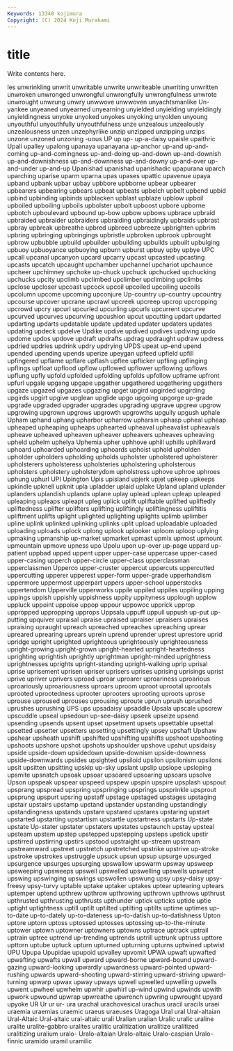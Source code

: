 ```yaml
---
Keywords: 13340 kojimura
Copyright: (C) 2024 Koji Murakami
---
```


# title

Write contents here.



les unwrinkling
unwrit unwritable unwrite unwriteable unwriting unwritten unwroken unwronged unwrongful unwrongfully
unwrongfulness unwrote unwrought unwrung unwry unwwove unwwoven unyachtsmanlike Un-yankee unyeaned
unyearned unyearning unyielded unyielding unyieldingly unyieldingness unyoke unyoked unyokes unyoking
unyolden unyoung unyouthful unyouthfully unyouthfulness unze unzealous unzealously unzealousness unzen
unzephyrlike unzip unzipped unzipping unzips unzone unzoned unzoning -uous UP
up up- up-a-daisy upaisle upaithric Upali upalley upalong upanaya upanayana
up-anchor up-and up-and-coming up-and-comingness up-and-doing up-and-down up-and-downish up-and-downishness up-and-downness up-and-downy
up-and-over up-and-under up-and-up Upanishad upanishad upanishadic upapurana uparch uparching uparise
uparm uparna upas upases upattic upavenue upaya upband upbank upbar
upbay upbbore upbborne upbear upbearer upbearers upbearing upbears upbeat upbeats
upbelch upbelt upbend upbid upbind upbinding upbinds upblacken upblast upblaze
upblow upboil upboiled upboiling upboils upbolster upbolt upboost upbore upborne
upbotch upboulevard upbound up-bow upbow upbows upbrace upbraid upbraided upbraider
upbraiders upbraiding upbraidingly upbraids upbrast upbray upbreak upbreathe upbred upbreed
upbreeze upbrighten upbrim upbring upbringing upbringings upbristle upbroken upbrook upbrought
upbrow upbubble upbuild upbuilder upbuilding upbuilds upbuilt upbulging upbuoy upbuoyance
upbuoying upburn upburst upbuy upby upbye UPC upcall upcanal upcanyon
upcard upcarry upcast upcasted upcasting upcasts upcatch upcaught upchamber upchannel
upchariot upchaunce upcheer upchimney upchoke up-chuck upchuck upchucked upchucking upchucks
upcity upclimb upclimbed upclimber upclimbing upclimbs upclose upcloser upcoast upcock
upcoil upcoiled upcoiling upcoils upcolumn upcome upcoming upconjure Up-country up-country
upcountry upcourse upcover upcrane upcrawl upcreek upcreep upcrop upcropping upcrowd
upcry upcurl upcurled upcurling upcurls upcurrent upcurve upcurved upcurves upcurving
upcushion upcut upcutting updart updarted updarting updarts updatable update updated
updater updaters updates updating updeck updelve Updike updive updived updives
updiving updo updome updos updove updraft updrafts updrag updraught updraw
updress updried updries updrink updry updrying UPDS upeat up-end upend
upended upending upends uperize upeygan upfeed upfield upfill upfingered upflame
upflare upflash upflee upflicker upfling upflinging upflings upfloat upflood upflow
upflowed upflower upflowing upflows upflung upfly upfold upfolded upfolding upfolds
upfollow upframe upfront upfurl upgale upgang upgape upgather upgathered upgathering
upgathers upgaze upgazed upgazes upgazing upget upgird upgirded upgirding upgirds
upgirt upgive upglean upglide upgo upgoing upgorge up-grade upgrade upgraded
upgrader upgrades upgrading upgrave upgrew upgrow upgrowing upgrown upgrows upgrowth
upgrowths upgully upgush uphale Upham uphand uphang upharbor upharrow upharsin
uphasp upheal upheap upheaped upheaping upheaps uphearted upheaval upheavalist upheavals
upheave upheaved upheaven upheaver upheavers upheaves upheaving upheld uphelm uphelya
Uphemia upher uphhove uphill uphills uphillward uphoard uphoarded uphoarding uphoards
uphoist uphold upholden upholder upholders upholding upholds upholster upholstered upholsterer
upholsterers upholsteress upholsteries upholstering upholsterous upholsters upholstery upholsterydom upholstress uphove
uphroe uphroes uphung uphurl UPI Upington Upis upisland upjerk upjet
upkeep upkeeps upkindle upknell upknit upla upladder uplaid uplake Upland
upland uplander uplanders uplandish uplands uplane uplay uplead uplean upleap
upleaped upleaping upleaps upleapt upleg uplick uplift upliftable uplifted upliftedly
upliftedness uplifter uplifters uplifting upliftingly upliftingness upliftitis upliftment uplifts uplight
uplighted uplighting uplights uplimb uplimber upline uplink uplinked uplinking uplinks
uplit upload uploadable uploaded uploading uploads uplock uplong uplook uplooker
uploom uploop uplying upmaking upmanship up-market upmarket upmast upmix upmost
upmount upmountain upmove upness upo Upolu upon up-over up-page uppard
up-patient uppbad upped uppent upper upper-case uppercase upper-cased upper-casing upperch
upper-circle upper-class upperclassman upperclassmen Upperco upper-cruster uppercut uppercuts uppercutted uppercutting
upperer upperest upper-form upper-grade upperhandism uppermore uppermost upperpart uppers upper-school
upperstocks uppertendom Upperville upperworks uppile uppiled uppiles uppiling upping uppings
uppish uppishly uppishness uppity uppityness upplough upplow uppluck uppoint uppoise
uppop uppour uppowoc upprick upprop uppropped uppropping upprops Uppsala uppuff
uppull uppush up-put up-putting upquiver upraisal upraise upraised upraiser upraisers
upraises upraising upraught upreach upreached upreaches upreaching uprear upreared uprearing
uprears uprein uprend uprender uprest uprestore uprid upridge upright uprighted
uprighteous uprighteously uprighteousness upright-growing upright-grown upright-hearted upright-heartedness uprighting uprightish uprightly
uprightman upright-minded uprightness uprightnesses uprights upright-standing upright-walking uprip uprisal uprise
uprisement uprisen upriser uprisers uprises uprising uprisings uprist uprive upriver
uprivers uproad uproar uproarer uproariness uproarious uproariously uproariousness uproars uproom
uproot uprootal uprootals uprooted uprootedness uprooter uprooters uprooting uproots uprose
uprouse uproused uprouses uprousing uproute uprun uprush uprushed uprushes uprushing
UPS ups upsadaisy upsaddle Upsala upscale upscrew upscuddle upseal upsedoun
up-see-daisy upseek upseize upsend upsending upsends upsent upset upsetment upsets
upsettable upsettal upsetted upsetter upsetters upsetting upsettingly upsey upshaft Upshaw
upshear upsheath upshift upshifted upshifting upshifts upshoot upshooting upshoots upshore
upshot upshots upshoulder upshove upshut upsidaisy upside upside-down upsidedown upside-downism
upside-downness upside-downwards upsides upsighted upsiloid upsilon upsilonism upsilons upsit upsitten
upsitting upskip up-sky upslant upslip upslope upsloping upsmite upsnatch upsoak
upsoar upsoared upsoaring upsoars upsolve Upson upspeak upspear upspeed upspew
upspin upspire upsplash upspout upsprang upspread upspring upspringing upsprings upsprinkle
upsprout upsprung upspurt upsring upstaff upstage upstaged upstages upstaging upstair
upstairs upstamp upstand upstander upstanding upstandingly upstandingness upstands upstare upstared
upstares upstaring upstart upstarted upstarting upstartism upstartle upstartness upstarts Up-state
upstate Up-stater upstater upstaters upstates upstaunch upstay upsteal upsteam upstem
upstep upstepped upstepping upsteps upstick upstir upstirred upstirring upstirs upstood
upstraight up-stream upstream upstreamward upstreet upstretch upstretched upstrike upstrive up-stroke
upstroke upstrokes upstruggle upsuck upsun upsup upsurge upsurged upsurgence upsurges
upsurging upswallow upswarm upsway upsweep upsweeping upsweeps upswell upswelled upswelling
upswells upswept upswing upswinging upswings upswollen upswung upsy upsy-daisy upsy-freesy
upsy-turvy uptable uptake uptaker uptakes uptear uptearing uptears uptemper uptend
upthrew upthrow upthrowing upthrown upthrows upthrust upthrusted upthrusting upthrusts upthunder
uptick upticks uptide uptie uptight uptightness uptill uptilt uptilted uptilting
uptilts uptime uptimes up-to-date up-to-dately up-to-dateness up-to-datish up-to-datishness Upton uptore
uptorn uptoss uptossed uptosses uptossing up-to-the-minute uptower uptown uptowner uptowners
uptowns uptrace uptrack uptrail uptrain uptree uptrend up-trending uptrends uptrill
uptrunk uptruss upttore upttorn uptube uptuck upturn upturned upturning upturns
uptwined uptwist UPU Upupa Upupidae upupoid upvalley upvomit UPWA upwaft
upwafted upwafting upwafts upwall upward upward-borne upward-bound upward-gazing upward-looking upwardly
upwardness upward-pointed upward-rushing upwards upward-shooting upward-stirring upward-striving upward-turning upwarp upwax
upway upways upwell upwelled upwelling upwells upwent upwheel upwhelm upwhir
upwhirl up-wind upwind upwinds upwith upwork upwound upwrap upwreathe upwrench
upwring upwrought upyard upyoke UR Ur ur ur- ura urachal
urachovesical urachus uracil uracils uraei uraemia uraemias uraemic uraeus uraeuses
Uragoga Ural ural Ural-altaian Ural-Altaic Ural-altaic ural-altaic urali Uralian uralian
Uralic uralic uraline uralite uralite-gabbro uralites uralitic uralitization uralitize uralitized
uralitizing uralium uralo- Uralo-altaian Uralo-altaic Uralo-caspian Uralo-finnic uramido uramil uramilic
